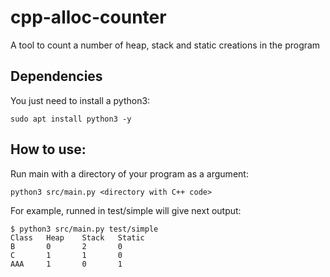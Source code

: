 # cpp-alloc-counter
A tool to count a number of heap, stack and static creations in the program

## Dependencies
You just need to install a python3:
```
sudo apt install python3 -y
```

## How to use:
Run main with a directory of your program as a argument:
```
python3 src/main.py <directory with C++ code>
```
For example, runned in test/simple will give next output:
```
$ python3 src/main.py test/simple
Class   Heap    Stack   Static
B       0       2       0
C       1       1       0
AAA     1       0       1
```
